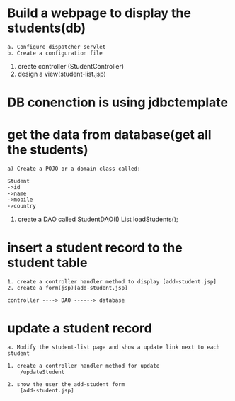 Build a webpage to display the students(db)
===========================
	a. Configure dispatcher servlet
	b. Create a configuration file
  1. create controller (StudentController)
  2. design a view(student-list.jsp)

DB conenction is using jdbctemplate
====================
  
get the data from database(get all the students)
====================
  	
  	a) Create a POJO or a domain class called:
  	
  	Student
  	->id
  	->name
  	->mobile
  	->country
  	
  	
  1. create a DAO called StudentDAO(I)
  			List<Student>   loadStudents();

	
	
insert a student record to the student table
===========================
	1. create a controller handler method to display [add-student.jsp]
	2. create a form(jsp)[add-student.jsp]
	
	controller ----> DAO ------> database
	
	
update a student record
=================
	a. Modify the student-list page and show a update link next to each student
	
	1. create a controller handler method for update
		/updateStudent
		
	2. show the user the add-student form
		[add-student.jsp]
